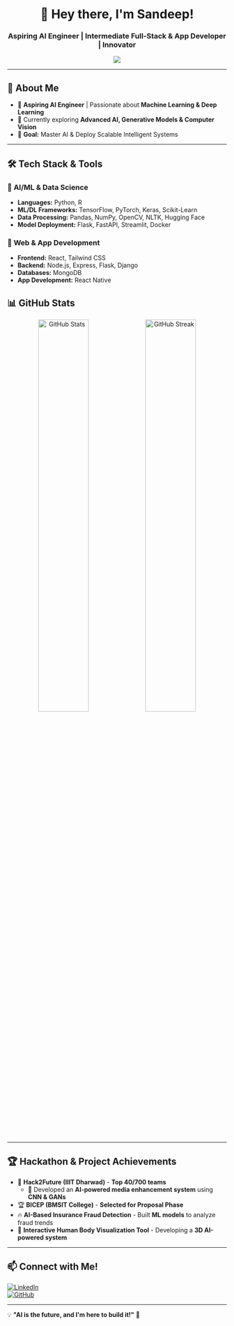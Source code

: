<h1 align="center">👋 Hey there, I'm Sandeep!</h1>
<h3 align="center">Aspiring AI Engineer | Intermediate Full-Stack & App Developer | Innovator</h3>

<p align="center">
  <img src="https://readme-typing-svg.herokuapp.com?font=Fira+Code&size=20&pause=1000&color=36BCF7&center=true&vCenter=true&width=500&lines=AI+%7C+Machine+Learning+%7C+Deep+Learning;Building+Intelligent+Systems;Solving+Real-World+Problems;Web+%26+App+Developer;Always+Learning+New+Things!" />
</p>

---

## 🚀 **About Me**
- 🤖 **Aspiring AI Engineer** | Passionate about **Machine Learning & Deep Learning**  
- 🔬 Currently exploring **Advanced AI, Generative Models & Computer Vision**  
- 🎯 **Goal:** Master AI & Deploy Scalable Intelligent Systems  

---

## 🛠️ **Tech Stack & Tools**
### 🔹 **AI/ML & Data Science**
- **Languages:** Python, R  
- **ML/DL Frameworks:** TensorFlow, PyTorch, Keras, Scikit-Learn  
- **Data Processing:** Pandas, NumPy, OpenCV, NLTK, Hugging Face  
- **Model Deployment:** Flask, FastAPI, Streamlit, Docker  

### 🔹 **Web & App Development**
- **Frontend:** React, Tailwind CSS  
- **Backend:** Node.js, Express, Flask, Django  
- **Databases:** MongoDB 
- **App Development:** React Native   


## 📊 **GitHub Stats**
<p align="center">
  <img src="https://github-readme-stats.vercel.app/api?username=sandep962&show_icons=true&theme=radical" width="48%" alt="GitHub Stats">
  <img src="https://github-readme-streak-stats.herokuapp.com/?user=sandep962&theme=radical" width="48%" alt="GitHub Streak">
</p>

---

## 🏆 **Hackathon & Project Achievements**
- 🚀 **Hack2Future (IIIT Dharwad)** - **Top 40/700 teams**  
  - 🏅 Developed an **AI-powered media enhancement system** using **CNN & GANs**  
- 🏆 **BICEP (BMSIT College)** - **Selected for Proposal Phase**  
- 🔥 **AI-Based Insurance Fraud Detection** - Built **ML models** to analyze fraud trends  
- 🌟 **Interactive Human Body Visualization Tool** - Developing a **3D AI-powered system**  

---


## 📫 **Connect with Me!**
[![LinkedIn](https://img.shields.io/badge/LinkedIn-blue?style=for-the-badge&logo=linkedin)](https://www.linkedin.com/in/sandeep-bhajantri-613135213/)  
[![GitHub](https://img.shields.io/badge/GitHub-black?style=for-the-badge&logo=github)](https://github.com/sandep962)  

---

💡 **"AI is the future, and I'm here to build it!"** 🚀  
